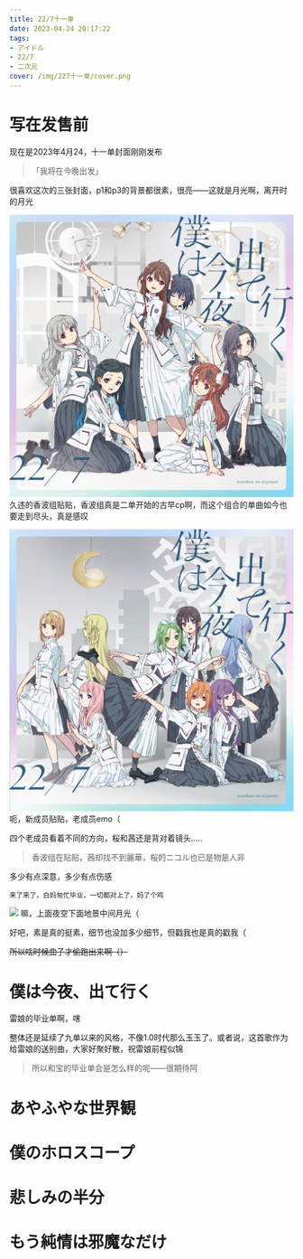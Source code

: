 ```yaml
---
title: 22/7十一单
date: 2023-04-24 20:17:22
tags: 
- アイドル
- 22/7
- 二次元
cover: /img/227十一单/cover.png
---
```

# 写在发售前
现在是2023年4月24，十一单封面刚刚发布

> 「我将在今晚出发」


很喜欢这次的三张封面，p1和p3的背景都很素，很亮——这就是月光啊，离开时的月光

![](/img/227十一单/3.jpg)
久违的香波组贴贴，香波组真是二单开始的古早cp啊，而这个组合的单曲如今也要走到尽头，真是感叹

![](/img/227十一单/2.jpg)
呃，新成员贴贴，老成员emo（

四个老成员看着不同的方向，桜和茜还是背对着镜头.....

> 香波组在贴贴，茜却找不到麗華，桜的ニコル也已是物是人非

多少有点深意，多少有点伤感

```来了来了，白妈匆忙毕业，一切都对上了，妈了个鸡```

![](/img/227十一单/1.jpg)
嘛，上面夜空下面地景中间月光（

好吧，素是真的挺素，细节也没加多少细节，但戳我也是真的戳我（

~~所以啥时候曲子才偷跑出来啊（）~~

# 僕は今夜、出て行く
雷娘的毕业单啊，嗐

整体还是延续了九单以来的风格，不像1.0时代那么玉玉了。或者说，这首歌作为给雷娘的送别曲，大家好聚好散，祝雷娘前程似锦

> 所以和宝的毕业单会是怎么样的呢——很期待阿

# あやふやな世界観

# 僕のホロスコープ

# 悲しみの半分

# もう純情は邪魔なだけ